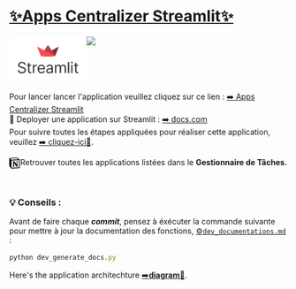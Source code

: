 # [✨Apps Centralizer Streamlit✨](https://expensestrackerr.streamlit.app/)
<p align="left"> 
    <a href="https://share.streamlit.io/">
        <img width="140" src="assets/img/streamlit_icon.png" align="left"></img>
    </a>
    <a href="https://app.netlify.com/teams/smdlabtech">
        <img width="90"src="assets/img/senlab_ia_gen.ico" align="left"></img>
    </a>
</p><br><br><br><br><br>

Pour lancer lancer l'application veuillez cliquez sur ce lien : [➡️ Apps Centralizer Streamlit](https://expensestrackerr.streamlit.app/)  
🚀 Deployer une application sur Streamlit : [➡️ docs.com](https://docs.streamlit.io/deploy/streamlit-community-cloud/deploy-your-app)  
Pour suivre toutes les étapes appliquées pour réaliser cette application, veuillez [➡️ cliquez-ici📌](demarches.md).
<p align="left"> 
Retrouver toutes les applications listées dans le <strong>Gestionnaire de Tâches.</strong>
    <a href="https://www.notion.so/1537fdac3335403d81dabe8198c02f72">
        <img width = "20" src="assets/img/Notion-logo.png" align="left"></img>
    </a>
</p><br>


<!--------------------->
### 💡 Conseils : 
Avant de faire chaque ***commit***, pensez à éxécuter la commande suivante pour mettre à jour la documentation des fonctions, [⚙️```dev_documentations.md```](/_docs/dev_documentations.md) : 
```javascript copy
python dev_generate_docs.py
```
Here's the application architechture [➡️**diagram📂**](repo_schema.md).
